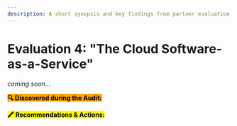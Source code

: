 ```yaml
---
description: A short synopsis and key findings from partner evaluation 4
---
```


# Evaluation 4: "The Cloud Software-as-a-Service"

_coming soon..._

<mark style="background-color:orange;">**🔍 Discovered during the Audit:**</mark>

<mark style="background-color:yellow;">**🖍 Recommendations & Actions:**</mark>&#x20;
